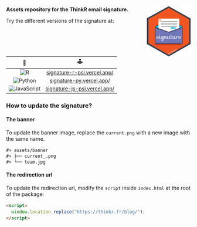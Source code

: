 ###  <img src="logo.png" align="right" height="137" />

**Assets repository for the ThinkR email signature.**

Try the different versions of the signature at:

| 🤖  | 🕹️ |
|:-:|:-:|
| ![R](https://img.shields.io/badge/r-%23276DC3.svg?style=for-the-badge&logo=r&logoColor=white)  | [signature-r-psi.vercel.app/](https://signature-r-psi.vercel.app/)  |
| ![Python](https://img.shields.io/badge/python-3670A0?style=for-the-badge&logo=python&logoColor=ffdd54)  | [signature-py.vercel.app/](https://signature-py.vercel.app/)  |
| ![JavaScript](https://img.shields.io/badge/javascript-%23323330.svg?style=for-the-badge&logo=javascript&logoColor=%23F7DF1E)  | [signature-js-psi.vercel.app/](https://signature-js-psi.vercel.app/)  |


### How to update the signature?

#### The banner

To update the banner image, replace the `current.png` with a new image with the same name.

    #> assets/banner
    #> ├── current_.png
    #> └── team.jpg

#### The redirection url

To update the redirection url, modify the `script` inside `index.html` at the root of the package:

```html
<script>
  window.location.replace("https://thinkr.fr/blog/");
</script>
```
